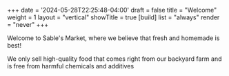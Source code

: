 +++
date = '2024-05-28T22:25:48-04:00'
draft = false
title = "Welcome"
weight = 1
layout = "vertical"
showTitle = true
[build]
    list = "always"
    render = "never"
+++

Welcome to Sable's Market, where we believe that fresh and homemade is best!

We only sell high-quality food that comes right from our backyard farm and is free from harmful chemicals and additives